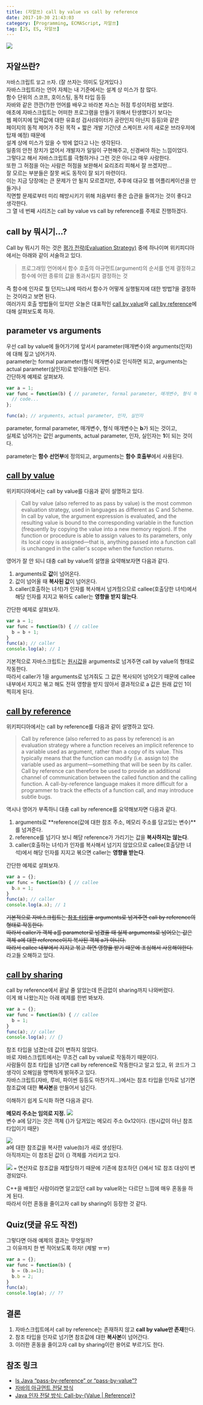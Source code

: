 ```yaml
---
title: (자알쓰) call by value vs call by reference
date: 2017-10-30 21:43:03
category: [Programming, ECMAScript, 자알쓰]
tag: [JS, ES, 자알쓰]
---
```

![](/images/js-014-call-by-value-vs-call-by-reference/thumb.png)

## 자알쓰란?
`자`바스크립트 `알`고 `쓰`자. (잘 쓰자는 의미도 담겨있다.)  
자바스크립트라는 언어 자체는 내 기준에서는 설계 상 미스가 참 많다.  
함수 단위의 스코프, 호이스팅, 동적 타입 등등  
자바와 같은 깐깐(?)한 언어를 배우고 바라본 자스는 허점 투성이처럼 보였다.  
애초에 자바스크립트는 어떠한 프로그램을 만들기 위해서 탄생했다기 보다는  
웹 페이지에 입력값에 대한 유효성 검사(데이터가 공란인지 아닌지 등등)와 같은  
페이지의 동적 제어가 주된 목적 + 짧은 개발 기간(넷 스케이프 사의 새로운 브라우저에 탑재 예정) 때문에  
설계 상에 미스가 있을 수 밖에 없다고 나는 생각된다.  
일종의 안전 장치가 없어서 개발자가 일일이 구현해주고, 신경써야 하는 느낌이었다.  
그렇다고 해서 자바스크립트를 극혐하거나 그런 것은 아니고 매우 사랑한다.  
또한 그 허점을 아는 사람은 허점을 보완해서 요리조리 피해서 잘 쓰겠지만...  
잘 모르는 부분들은 잘못 써도 동작이 잘 되기 마련이다.  
이는 지금 당장에는 큰 문제가 안 될지 모르겠지만, 추후에 대규모 웹 어플리케이션을 만들거나  
직면할 문제로부터 미리 해방시키기 위해 처음부터 좋은 습관을 들여가는 것이 좋다고 생각한다.  
그 열 네 번째 시리즈는 call by value vs call by reference를 주제로 진행하겠다.

## call by 뭐시기...?
Call by 뭐시기 하는 것은 <a href="https://ko.wikipedia.org/wiki/%ED%8F%89%EA%B0%80_%EC%A0%84%EB%9E%B5_(%EC%BB%B4%ED%93%A8%ED%84%B0_%ED%94%84%EB%A1%9C%EA%B7%B8%EB%9E%98%EB%B0%8D)">평가 전략(Evaluation Strategy)</a> 중에 하나이며 위키피디아에서는 아래와 같이 서술하고 있다.  
> 프로그래밍 언어에서 함수 호출의 아규먼트(argument)의 순서를 언제 결정하고 함수에 어떤 종류의 값을 통과시킬지 결정하는 것

즉 함수에 인자로 뭘 던지느냐에 따라서 함수가 어떻게 실행될지에 대한 방법?을 결정하는 것이라고 보면 된다.  
여러가지 호출 방법들이 있지만 오늘은 대표적인 [call by value](#call-by-value)와 [call by reference](#call-by-reference)에 대해 살펴보도록 하자.  

## parameter vs arguments
우선 call by value에 들어가기에 앞서서 parameter(매개변수)와 arguments(인자)에 대해 짚고 넘어가자.  
parameter는 formal parameter(형식 매개변수)로 인식하면 되고, arguments는 actual parameter(실인자)로 받아들이면 된다.  
간단하게 예제로 살펴보자.  

```javascript
var a = 1;
var func = function(b) { // parameter, formal parameter, 매개변수, 형식 매개변수
  // code...
};

func(a); // arguments, actual parameter, 인자, 실인자
```
parameter, formal parameter, 매개변수, 형식 매개변수는 **b**가 되는 것이고,  
실제로 넘어가는 값인 arguments, actual parameter, 인자, 실인자는 **1**이 되는 것이다.

parameter는 **함수 선언부**에 정의되고, arguments는 **함수 호출부**에서 사용된다.

## [call by value](https://en.wikipedia.org/wiki/Evaluation_strategy#Call_by_value)
위키피디아에서는 call by value를 다음과 같이 설명하고 있다.

> Call by value (also referred to as pass by value) is the most common evaluation strategy,
 used in languages as different as C and Scheme. In call by value,
  the argument expression is evaluated,
   and the resulting value is bound to the corresponding variable in the function 
   (frequently by copying the value into a new memory region).
    If the function or procedure is able to assign values to its parameters,
     only its local copy is assigned—that is,
      anything passed into a function call is unchanged in the caller's scope when the function returns.

영어가 잘 안 되니 대충 call by value의 설명을 요약해보자면 다음과 같다.  
1. arguments로 **값**이 넘어온다.  
2. 값이 넘어올 때 **복사된 값**이 넘어온다.
3. caller(호출하는 녀석)가 인자를 복사해서 넘겨줬으므로 callee(호출당한 녀석)에서 해당 인자를 지지고 볶아도 caller는 **영향을 받지 않는다**.  

간단한 예제로 살펴보자. 
```javascript
var a = 1;
var func = function(b) { // callee
  b = b + 1;
}
func(a); // caller
console.log(a); // 1
```

기본적으로 자바스크립트는 [원시값](/2017/07/01/js-009-data-type-primitive-value/)을 arguments로 넘겨주면 call by value의 형태로 작동한다.  
따라서 caller가 1을 arguments로 넘겨줘도 그 값은 복사되어 넘어오기 때문에 callee 내부에서 지지고 볶고 해도 전혀 영향을 받지 않아서 결과적으로 a 값은 원래 값인 1이 찍히게 된다.

## [call by reference](https://en.wikipedia.org/wiki/Evaluation_strategy#Call_by_reference)
위키피디아에서는 call by reference를 다음과 같이 설명하고 있다.  

> Call by reference (also referred to as pass by reference) is an evaluation strategy where a function receives an implicit reference to a variable used as argument,
 rather than a copy of its value. This typically means that the function can modify (i.e. assign to) the variable used as argument—something that will be seen by its caller.
  Call by reference can therefore be used to provide an additional channel of communication between the called function and the calling function.
   A call-by-reference language makes it more difficult for a programmer to track the effects of a function call,
    and may introduce subtle bugs.
    
역시나 영어가 부족하니 대충 call by reference를 요약해보자면 다음과 같다.  
1. arguments로 **reference(값에 대한 참조 주소, 메모리 주소를 담고있는 변수)**를 넘겨준다.  
2. reference를 넘기다 보니 해당 reference가 가리기는 값을 **복사하지는 않는다**.  
3. caller(호출하는 녀석)가 인자를 복사해서 넘기지 않았으므로 callee(호출당한 녀석)에서 해당 인자를 지지고 볶으면 caller는 **영향을 받는다**.  

간단한 예제로 살펴보자. 
```javascript
var a = {};
var func = function(b) { // callee
  b.a = 1;
}
func(a); // caller
console.log(a.a); // 1
```

~~기본적으로 자바스크립트는 [참조 타입](/2017/07/01/js-010-data-type-object/)을 arguments로 넘겨주면 call by reference의 형태로 작동한다.  
따라서 caller가 객체 a를 parameter로 넘겼을 때 실제 arguments로 넘어오는 값은 객체 a에 대한 reference이지 복사된 객체 a가 아니다.  
따라서 callee 내부에서 지지고 볶고 하면 영향을 받기 때문에 조심해서 사용해야한다.~~라고들 오해하고 있다.  

## [call by sharing](https://en.wikipedia.org/wiki/Evaluation_strategy#Call_by_sharing)
call by reference에서 끝날 줄 알았는데 뜬금없이 sharing까지 나와버렸다.  
이게 왜 나왔는지는 아래 예제를 한번 봐보자.  
```javascript
var a = {};
var func = function(b) { // callee
  b = 1;
}
func(a); // caller
console.log(a); // {}
```

참조 타입을 넘겼는데 값이 변하지 않았다.  
바로 자바스크립트에서는 무조건 call by value로 작동하기 때문이다.  
사람들이 참조 타입을 넘기면 call by reference로 작동한다고 알고 있고, 위 코드가 그 생각이 오해임을 명백하게 밝혀주고 있다.  
자바스크립트(자바, 루비, 파이썬 등등도 마찬가지...)에서는 참조 타입을 인자로 넘기면 참조값에 대한 **복사본**을 만들어서 넘긴다.  

이해하기 쉽게 도식화 하면 다음과 같다.  

**메모리 주소는 임의로 지정.**
![](/images/js-014-call-by-value-vs-call-by-reference/01.png)  
변수 a에 담기는 것은 객체 {}가 담겨있는 메모리 주소 0x12이다. (원시값이 아닌 참조 타입이기 때문)

![](/images/js-014-call-by-value-vs-call-by-reference/02.png)  
a에 대한 참조값을 복사한 value(b)가 새로 생성된다.  
아직까지는 이 참조된 값이 {} 객체를 가리키고 있다.  

![](/images/js-014-call-by-value-vs-call-by-reference/03.png)
`=` 연산자로 참조값을 재할당하기 때문에 기존에 참조하던 {}에서 1로 참조 대상이 변경되었다.  

C++을 배웠던 사람이라면 알고있던 call by value와는 다르단 느낌에 매우 혼동을 하게 된다.  
따라서 이런 혼동을 줄이고자 call by sharing이 등장한 것 같다.  

## Quiz(댓글 유도 작전)
그렇다면 아래 예제의 결과는 무엇일까?  
그 이유까지 한 번 적어보도록 하자! (제발 ㅠㅠ)  
```javascript
var a = {};
var func = function(b) {
  b = (b.a=1);
  b.b = 2;
}
func(a);
console.log(a); // ??
```

## 결론
1. 자바스크립트에서 call by reference는 존재하지 않고 **call by value만 존재**한다.  
2. 참조 타입을 인자로 넘기면 참조값에 대한 **복사본**이 넘어간다.  
3. 이러한 혼동을 줄이고자 call by sharing이란 용어로 부르기도 한다.

## 참조 링크
* [Is Java “pass-by-reference” or “pass-by-value”?](https://stackoverflow.com/questions/40480/is-java-pass-by-reference-or-pass-by-value)  
* [자바의 아규먼트 전달 방식](https://brunch.co.kr/@kd4/2)
* [Java 인자 전달 방식: Call-by-{Value | Reference}?](http://mussebio.blogspot.kr/2012/05/java-call-by-valuereference.html)